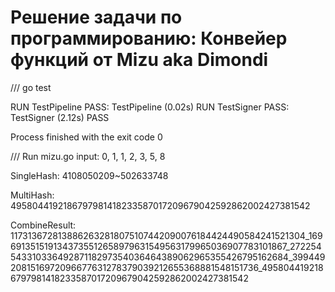 # Решение задачи по программированию: Конвейер функций от Mizu aka Dimondi


/// go test

RUN   TestPipeline
PASS: TestPipeline (0.02s)
RUN   TestSigner
PASS: TestSigner (2.12s)
PASS

Process finished with the exit code 0



/// Run mizu.go
input: 0, 1, 1, 2, 3, 5, 8

SingleHash:  4108050209~502633748

MultiHash:  4958044192186797981418233587017209679042592862002427381542

CombineResult:  1173136728138862632818075107442090076184424490584241521304_1696913515191343735512658979631549563179965036907783101867_27225454331033649287118297354036464389062965355426795162684_3994492081516972096677631278379039212655368881548151736_4958044192186797981418233587017209679042592862002427381542
